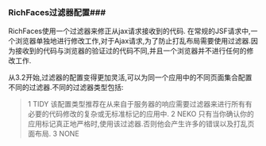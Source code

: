 ### RichFaces过滤器配置###
RichFaces使用一个过滤器来修正从jax请求接收到的代码.
在常规的JSF请求中,一个浏览器单独地进行修改工作,对于Ajax请求,为了防止打乱布局需要使用过滤器.因为接收到的代码与浏览器的验证过的代码不同,并且一个浏览器并不进行任何的修改工作.

从3.2开始,过滤器的配置变得更加灵活,可以为同一个应用中的不同页面集合配置不同的过滤器.不同的过滤器类型包括:
>1 TIDY
	该配置类型推荐在从来自于服务器的响应需要过滤器来进行所有有必要的代码修改的复杂或无标准标记的应用中.
>2 NEKO
	只有当你确认你的应用标记真正地严格时,使用该过滤器.否则他会产生许多的错误以及打乱页面布局.
>3 NONE
